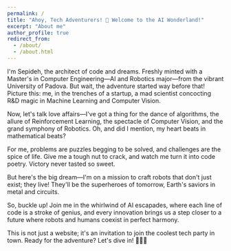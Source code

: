 ```yaml
---
permalink: /
title: "Ahoy, Tech Adventurers! 🚀 Welcome to the AI Wonderland!"
excerpt: "About me"
author_profile: true
redirect_from: 
  - /about/
  - /about.html
---
```


I'm Sepideh, the architect of code and dreams. Freshly minted with a Master's in Computer Engineering—AI and Robotics major—from the vibrant University of Padova. But wait, the adventure started way before that! Picture this: me, in the trenches of a startup, a mad scientist concocting R&D magic in Machine Learning and Computer Vision.

Now, let's talk love affairs—I've got a thing for the dance of algorithms, the allure of Reinforcement Learning, the spectacle of Computer Vision, and the grand symphony of Robotics. Oh, and did I mention, my heart beats in mathematical beats?

For me, problems are puzzles begging to be solved, and challenges are the spice of life. Give me a tough nut to crack, and watch me turn it into code poetry. Victory never tasted so sweet.

But here's the big dream—I'm on a mission to craft robots that don't just exist; they live! They'll be the superheroes of tomorrow, Earth's saviors in metal and circuits.

So, buckle up! Join me in the whirlwind of AI escapades, where each line of code is a stroke of genius, and every innovation brings us a step closer to a future where robots and humans coexist in perfect harmony.

This is not just a website; it's an invitation to join the coolest tech party in town. Ready for the adventure? Let's dive in! 🎉🤖✨

